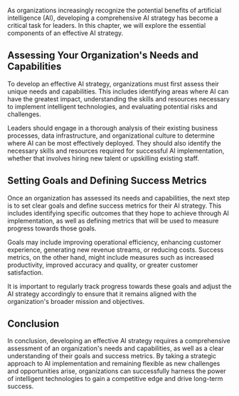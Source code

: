 
As organizations increasingly recognize the potential benefits of artificial intelligence (AI), developing a comprehensive AI strategy has become a critical task for leaders. In this chapter, we will explore the essential components of an effective AI strategy.

Assessing Your Organization's Needs and Capabilities
----------------------------------------------------

To develop an effective AI strategy, organizations must first assess their unique needs and capabilities. This includes identifying areas where AI can have the greatest impact, understanding the skills and resources necessary to implement intelligent technologies, and evaluating potential risks and challenges.

Leaders should engage in a thorough analysis of their existing business processes, data infrastructure, and organizational culture to determine where AI can be most effectively deployed. They should also identify the necessary skills and resources required for successful AI implementation, whether that involves hiring new talent or upskilling existing staff.

Setting Goals and Defining Success Metrics
------------------------------------------

Once an organization has assessed its needs and capabilities, the next step is to set clear goals and define success metrics for their AI strategy. This includes identifying specific outcomes that they hope to achieve through AI implementation, as well as defining metrics that will be used to measure progress towards those goals.

Goals may include improving operational efficiency, enhancing customer experience, generating new revenue streams, or reducing costs. Success metrics, on the other hand, might include measures such as increased productivity, improved accuracy and quality, or greater customer satisfaction.

It is important to regularly track progress towards these goals and adjust the AI strategy accordingly to ensure that it remains aligned with the organization's broader mission and objectives.

Conclusion
----------

In conclusion, developing an effective AI strategy requires a comprehensive assessment of an organization's needs and capabilities, as well as a clear understanding of their goals and success metrics. By taking a strategic approach to AI implementation and remaining flexible as new challenges and opportunities arise, organizations can successfully harness the power of intelligent technologies to gain a competitive edge and drive long-term success.
